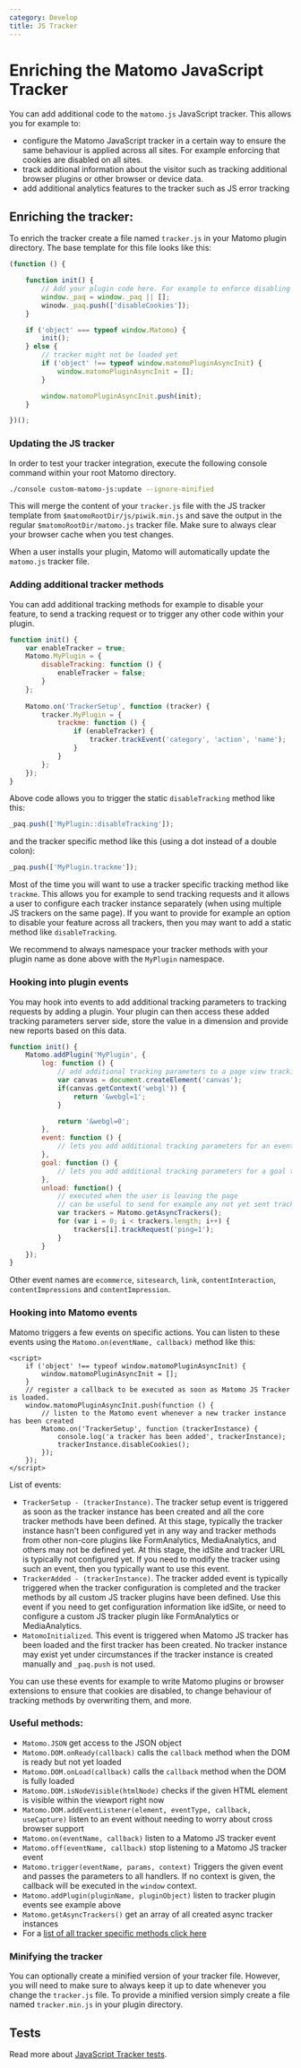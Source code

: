 ```yaml
---
category: Develop
title: JS Tracker
---
```

# Enriching the Matomo JavaScript Tracker

You can add additional code to the `matomo.js` JavaScript tracker. This allows you for example to:

* configure the Matomo JavaScript tracker in a certain way to ensure the same behaviour is applied across all sites. For example enforcing that cookies are disabled on all sites.
* track additional information about the visitor such as tracking additional browser plugins or other browser or device data.  
* add additional analytics features to the tracker such as JS error tracking

## Enriching the tracker:

To enrich the tracker create a file named `tracker.js` in your Matomo plugin directory. The base template for this file looks like this:

```js
(function () {

    function init() {
        // Add your plugin code here. For example to enforce disabling cookies:
        window._paq = window._paq || [];
        winodw._paq.push(['disableCookies']);
    }

    if ('object' === typeof window.Matomo) {
        init();
    } else {
        // tracker might not be loaded yet
        if ('object' !== typeof window.matomoPluginAsyncInit) {
            window.matomoPluginAsyncInit = [];
        }

        window.matomoPluginAsyncInit.push(init);
    }

})(); 
```

### Updating the JS tracker

In order to test your tracker integration, execute the following console command within your root Matomo directory.

```bash
./console custom-matomo-js:update --ignore-minified
```

This will merge the content of your `tracker.js` file with the JS tracker template from `$matomoRootDir/js/piwik.min.js` and save the
output in the regular `$matomoRootDir/matomo.js` tracker file. Make sure to always clear your browser cache when you test changes.

When a user installs your plugin, Matomo will automatically update the `matomo.js` tracker file. 

### Adding additional tracker methods

You can add additional tracking methods for example to disable your feature, to send a tracking request or to trigger any other
 code within your plugin.

```js
function init() {
    var enableTracker = true;
    Matomo.MyPlugin = {
        disableTracking: function () {
            enableTracker = false;
        }
    };
    
    Matomo.on('TrackerSetup', function (tracker) {
        tracker.MyPlugin = {
            trackme: function () {
                if (enableTracker) {
                    tracker.trackEvent('category', 'action', 'name');
                }
            }
        };
    });
}
```

Above code allows you to trigger the static `disableTracking` method like this:

```js
_paq.push(['MyPlugin::disableTracking']);
```

and the tracker specific method like this (using a dot instead of a double colon):

```js
_paq.push(['MyPlugin.trackme']); 
```

Most of the time you will want to use a tracker specific tracking method like `trackme`. This allows you for example to send tracking requests and it allows a user to configure each tracker instance separately (when using multiple JS trackers on the same page).
If you want to provide for example an option to disable your feature across all trackers, then you may want to add a static method like `disableTracking`.

We recommend to always namespace your tracker methods with your plugin name as done above with the `MyPlugin` namespace.

### Hooking into plugin events

You may hook into events to add additional tracking parameters to tracking requests by adding a plugin. Your plugin can then access these added tracking
parameters server side, store the value in a dimension and provide new reports based on this data. 

```js
function init() {
    Matomo.addPlugin('MyPlugin', {
        log: function () {
            // add additional tracking parameters to a page view tracking request
            var canvas = document.createElement('canvas');
            if(canvas.getContext('webgl')) {
                return '&webgl=1';
            }

            return '&webgl=0';
        },
        event: function () {
            // lets you add additional tracking parameters for an event tracking request
        },
        goal: function () {
            // lets you add additional tracking parameters for a goal tracking request
        },
        unload: function() {
            // executed when the user is leaving the page
            // can be useful to send for example any not yet sent tracking request
            var trackers = Matomo.getAsyncTrackers();
            for (var i = 0; i < trackers.length; i++) {
                trackers[i].trackRequest('ping=1');
            }
        }
    });
}
```

Other event names are `ecommerce`, `sitesearch`, `link`, `contentInteraction`, `contentImpressions` and `contentImpression`.

### Hooking into Matomo events

Matomo triggers a few events on specific actions. You can listen to these events using the `Matomo.on(eventName, callback)` method like this:

```
<script>
    if ('object' !== typeof window.matomoPluginAsyncInit) {
        window.matomoPluginAsyncInit = [];
    }
    // register a callback to be executed as soon as Matomo JS Tracker is loaded.
    window.matomoPluginAsyncInit.push(function () {
        // listen to the Matomo event whenever a new tracker instance has been created
        Matomo.on('TrackerSetup', function (trackerInstance) {
            console.log('a tracker has been added', trackerInstance);
            trackerInstance.disableCookies();
        });
    });
</script>
```

List of events:

* `TrackerSetup - (trackerInstance)`. The tracker setup event is triggered as soon as the tracker instance has been created and all the core tracker methods have been defined. At this stage, typically the tracker instance hasn't been configured yet in any way and tracker methods from other non-core plugins like FormAnalytics, MediaAnalytics, and others may not be defined yet. At this stage, the idSite and tracker URL is typically not configured yet. If you need to modify the tracker using such an event, then you typically want to use this event.
* `TrackerAdded - (trackerInstance)`. The tracker added event is typically triggered when the tracker configuration is completed and the tracker methods  by all custom JS tracker plugins have been defined. Use this event if you need to get configuration information like idSite, or need to configure a custom JS tracker plugin like FormAnalytics or MediaAnalytics. 
* `MatomoInitialized`. This event is triggered when Matomo JS tracker has been loaded and the first tracker has been created. No tracker instance may exist yet under circumstances if the tracker instance is created manually and `_paq.push` is not used.

You can use these events for example to write Matomo plugins or browser extensions to ensure that cookies are disabled, to change behaviour of tracking methods by overwriting them, and more.

### Useful methods:

* `Matomo.JSON` get access to the JSON object
* `Matomo.DOM.onReady(callback)` calls the `callback` method when the DOM is ready but not yet loaded
* `Matomo.DOM.onLoad(callback)` calls the `callback` method when the DOM is fully loaded
* `Matomo.DOM.isNodeVisible(htmlNode)` checks if the given HTML element is visible within the viewport right now
* `Matomo.DOM.addEventListener(element, eventType, callback, useCapture)` listen to an event without needing to worry about cross browser support
* `Matomo.on(eventName, callback)` listen to a Matomo JS tracker event
* `Matomo.off(eventName, callback)` stop listening to a Matomo JS tracker event
* `Matomo.trigger(eventName, params, context)` Triggers the given event and passes the parameters to all handlers. If no context is given, the callback will be executed in the `window` context.
* `Matomo.addPlugin(pluginName, pluginObject)` listen to tracker plugin events see example above
* `Matomo.getAsyncTrackers()` get an array of all created async tracker instances
* For a [list of all tracker specific methods click here](/api-reference/tracking-javascript)

### Minifying the tracker

You can optionally create a minified version of your tracker file. However, you will need to make sure to always keep
it up to date whenever you change the `tracker.js` file. To provide a minified version simply create a file named `tracker.min.js` in your plugin directory.

## Tests

Read more about [JavaScript Tracker tests](/guides/tests-js-tracker).
